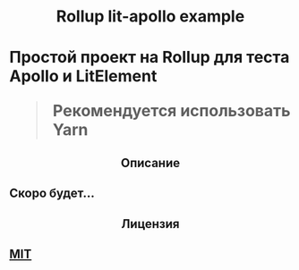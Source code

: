 <h1 align="center">Rollup lit-apollo example<h1>

Простой проект на Rollup для теста Apollo и LitElement

> Рекомендуется использовать Yarn

<h2 align="center">Описание<h2>

Скоро будет...

<h2 align="center">Лицензия<h2>

[MIT](/LICENSE)
